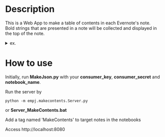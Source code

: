 Description
===========
This is a Web App to make a table of contents in each Evernote's note.  
Bold strings that are presented in a note will be collected and displayed in the top of the note.  

<details>  
    <summary>ex.</summary>
        <strong>CONTENTS</strong><br>  
        <strong>Section 1</strong><br>  
        <strong>Section 2</strong><br> 
        <div><hr/></div>
        <strong>Section 1</strong><br>
    <ul><li><div>List1</div></li></ul><br>
        <ul><li><div>List2</div></li></ul><br>
        <ul><li><div>List3</div></li></ul><br>
        <strong>Section 2</strong><br>
        <ul><li><div>List1</div></li></ul><br>
        <ul><li><div>List2</div></li></ul><br>
        <ul><li><div>List3</div></li></ul><br>
</details>      

How to use
==========
Initially, run **MakeJson.py** with your **consumer_key**, **consumer_secret** and **notebook_name**.  
  
Run the server by  
```DIGITAL Command Language
python -m empj.makecontents.Server.py
```    
or **Server_MakeContents.bat**  

Add a tag named 'MakeContents' to target notes in the notebooks  

Access http://localhost:8080 
